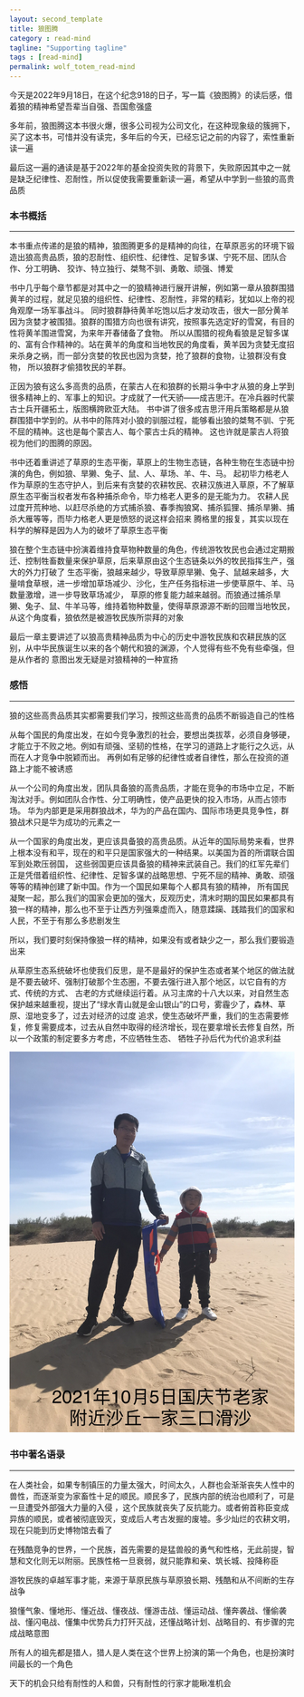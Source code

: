 ```yaml
---
layout: second_template
title: 狼图腾
category : read-mind
tagline: "Supporting tagline"
tags : [read-mind]
permalink: wolf_totem_read-mind
---
```


今天是2022年9月18日，在这个纪念918的日子，写一篇《狼图腾》的读后感，借着狼的精神希望吾辈当自强、吾国愈强盛

多年前，狼图腾这本书很火爆，很多公司视为公司文化，在这种现象级的簇拥下，买了这本书，可惜并没有读完，多年后的今天，已经忘记之前的内容了，索性重新读一遍

最后这一遍的通读是基于2022年的基金投资失败的背景下，失败原因其中之一就是缺乏纪律性、忍耐性，所以促使我需要重新读一遍，希望从中学到一些狼的高贵品质

### 本书概括
--------------------------------------------------

本书重点传递的是狼的精神，狼图腾更多的是精神的向往，在草原恶劣的环境下锻造出狼高贵品质，狼的忍耐性、组织性、纪律性、足智多谋、宁死不屈、团队合作、分工明确、
狡诈、特立独行、桀骜不驯、勇敢、顽强、博爱

书中几乎每个章节都是对其中之一的狼精神进行展开讲解，例如第一章从狼群围猎黄羊的过程，就足见狼的组织性、纪律性、忍耐性，非常的精彩，犹如以上帝的视角观摩一场军事战斗。
同时狼群静待黄羊吃饱以后才发动攻击，很大一部分黄羊因为贪婪才被围猎。狼群的围猎方向也很有讲究，按照事先选定好的雪窝，有目的性将黄羊围进雪窝，为来年开春储备了食物。
所以从围猎的视角看狼是足智多谋的、富有合作精神的。站在黄羊的角度和当地牧民的角度看，黄羊因为贪婪无度招来杀身之祸，而一部分贪婪的牧民也因为贪婪，抢了狼群的食物，让狼群没有食物，
所以狼群才偷猎牧民的羊群。

正因为狼有这么多高贵的品质，在蒙古人在和狼群的长期斗争中才从狼的身上学到很多精神上的、军事上的知识。才成就了一代天骄——成吉思汗。在冷兵器时代蒙古士兵开疆拓土，版图横跨欧亚大陆。
书中讲了很多成吉思汗用兵策略都是从狼群围猎中学到的。从书中的陈阵对小狼的驯服过程，能够看出狼的桀骜不驯、宁死不屈的精神。这也是每个蒙古人、每个蒙古士兵的精神。
这也许就是蒙古人将狼视为他们的图腾的原因。

书中还着重讲述了草原的生态平衡，草原上的生物生态链，各种生物在生态链中扮演的角色，例如狼、旱獭、兔子、鼠、人、草场、羊、牛、马。
起初毕力格老人作为草原的生态守护人，到后来有贪婪的农耕牧民、农耕汉族进入草原，不了解草原生态平衡当权者发布各种捕杀命令，毕力格老人更多的是无能为力。
农耕人民过度开荒种地、以赶尽杀绝的方式捕杀狼、春季掏狼窝、捕杀狐狸、捕杀旱獭、捕杀大雁等等，而毕力格老人更是愤怒的说这样会招来
腾格里的报复，其实以现在科学的解释是因为人为的破坏了草原生态平衡

狼在整个生态链中扮演着维持食草物种数量的角色，传统游牧牧民也会通过定期搬迁、控制牲畜数量来保护草原，后来草原由这个生态链条以外的牧民指挥生产，强大的外力打破了
生态平衡，狼越来越少，导致草原旱獭、兔子、鼠越来越多，大量啃食草根，进一步增加草场减少、沙化，生产任务指标进一步使草原牛、羊、马数量激增，进一步导致草场减少，
草原的修复能力越来越弱。而狼通过捕杀旱獭、兔子、鼠、牛羊马等，维持着物种数量，使得草原源源不断的回赠当地牧民，从这个角度看，狼依然是被游牧民族所崇拜的对象

最后一章主要讲述了以狼高贵精神品质为中心的历史中游牧民族和农耕民族的区别，从中华民族诞生以来的各个朝代和狼的渊源，个人觉得有些不免有些牵强，但是从作者的
意图出发无疑是对狼精神的一种宣扬

### 感悟
--------------------------------------------------

狼的这些高贵品质其实都需要我们学习，按照这些高贵的品质不断锻造自己的性格

从每个国民的角度出发，在如今竞争激烈的社会，要想出类拔萃，必须自身够硬，才能立于不败之地。例如有顽强、坚韧的性格，在学习的道路上才能行之久远，从而在人才竞争中脱颖而出。
再例如有足够的纪律性或者自律性，那么在投资的道路上才能不被诱惑

从一个公司的角度出发，团队具备狼的高贵品质，才能在竞争的市场中立足，不断淘汰对手。例如团队合作性、分工明确性，使产品更快的投入市场，从而占领市场。
华为内部更是采用群狼战术，华为的产品在国内、国际市场更具竞争性，群狼战术只是华为成功的元素之一

从一个国家的角度出发，更应该具备狼的高贵品质。从近年的国际局势来看，世界上根本没有和平，现在的和平只是国家强大的一种结果。以美国为首的所谓联合国军到处欺压弱国，
这些弱国更应该具备狼的精神来武装自己。我们的红军先辈们正是凭借着组织性、纪律性、足智多谋的战略思想、宁死不屈的精神、勇敢、顽强等等的精神创建了新中国。作为一个国民如果每个人都具有狼的精神，
所有国民凝聚一起，那么我们的国家会更加的强大，反观历史，清末时期的国民如果都具有狼一样的精神，那么也不至于让西方列强乘虚而入，随意蹂躏、践踏我们的国家和人民，不至于有那么多悲剧发生

所以，我们要时刻保持像狼一样的精神，如果没有或者缺少之一，那么我们要锻造出来

从草原生态系统破坏也使我们反思，是不是最好的保护生态或者某个地区的做法就是不要去破坏、强制打破那个生态圈，不要去强行进入那个地区，以它自有的方式、传统的方式、
古老的方式继续运行着。从习主席的十八大以来，对自然生态保护越来越重视，提出了“绿水青山就是金山银山”的口号，雾霾少了，森林、草原、湿地变多了，过去对经济的过度
追求，使生态破坏严重，我们的生态需要修复，修复需要成本，过去从自然中取得的经济增长，现在要拿增长去修复自然，所以一个政策的制定要多方考虑，不应牺牲生态、
牺牲子孙后代为代价追求利益

![Alt text][id]

[id]: assets/themes/my_blog/img/family/2021-10-05-sand-skiing.jpg

### 书中著名语录
--------------------------------------------------

在人类社会，如果专制镇压的力量太强大，时间太久，人群也会渐渐丧失人性中的兽性，而逐渐变为家畜性十足的顺民。顺民多了，民族内部的统治也顺利了，可是一旦遭受外部强大力量的入侵
，这个民族就丧失了反抗能力。或者俯首称臣变成异族的顺民，或者被彻底毁灭，变成后人考古发掘的废墟。多少灿烂的农耕文明，现在只能到历史博物馆去看了

在残酷竞争的世界，一个民族，首先需要的是猛兽般的勇气和性格，无此前提，智慧和文化则无以附丽。民族性格一旦衰弱，就只能靠和亲、筑长城、投降称臣

游牧民族的卓越军事才能，来源于草原民族与草原狼长期、残酷和从不间断的生存战争

狼懂气象、懂地形、懂近战、懂夜战、懂游击战、懂运动战、懂奔袭战、懂偷袭战、懂闪电战、懂集中优势兵力打歼灭战，还懂战略计划、战略目的、有步骤的完成战略意图

所有人的祖先都是猎人，猎人是人类在这个世界上扮演的第一个角色，也是扮演时间最长的一个角色

天下的机会只给有耐性的人和兽，只有耐性的行家才能瞅准机会